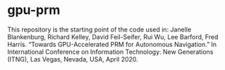 # gpu-prm

This repository is the starting point of the code used in: Janelle Blankenburg, Richard Kelley, David Feil-Seifer, Rui Wu, Lee Barford, Fred Harris. “Towards GPU-Accelerated PRM for Autonomous Navigation.” In International Conference on Information Technology: New Generations (ITNG), Las Vegas, Nevada, USA, April 2020.
